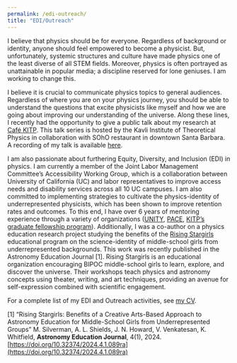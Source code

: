```yaml
---
permalink: /edi-outreach/
title: "EDI/Outreach"
---
```


I believe that physics should be for everyone. Regardless of background or identity, anyone should feel empowered to become a physicist. But, unfortunately, systemic structures and culture have made physics one of the least diverse of all STEM fields. Moreover, physics is often portrayed as unattainable in popular media; a discipline reserved for lone geniuses. I am working to change this.

I believe it is crucial to communicate physics topics to general audiences. Regardless of where you are on your physics journey, you should be able to understand the questions that excite physicists like myself and how we are going about improving our understanding of the universe.  Along these lines, I recently had the opportunity to give a public talk about my research at [Café KITP](https://www.kitp.ucsb.edu/outreach/cafe-kitp). This talk series is hosted by the Kavli Institute of Theoretical Physics in collaboration with SOhO restaurant in
downtown Santa Barbara. A recording of my talk is available [here](https://youtu.be/Gvr-2eyjOTY?feature=shared). 


I am also passionate about furthering Equity, Diversity, and Inclusion (EDI) in physics. I am currently a member of the Joint Labor Management Committee’s Accessibility Working Group, which is a collaboration between University of California (UC) and labor representatives to improve access needs and disability services across all 10 UC campuses.  I am also committed to implementing strategies to cultivate the physics-identity of underrepresented physicists, which has been shown to improve retention rates and outcomes. To this end, I have over 6 years of mentoring experience through a variety of organizations ([UNITY](https://sites.uci.edu/unity/), [PACE](https://uci-pace.github.io/), [KITP’s graduate fellowship program](https://www.kitp.ucsb.edu/apply/fellowships/graduate-fellowship-program)).  Additionally, I was a co-author on a physics education research project studying the benefits of the [Rising Stargirls](https://www.risingstargirls.org/) educational program on the science-identity of middle-school girls from underrepresented backgrounds. This work was recently published in  the Astronomy Education Journal [1]. Rising Stargirls is an educational organization encouraging BIPOC middle-school girls to learn, explore, and discover the universe. Their workshops teach physics and astronomy concepts using theater, writing, and art techniques, providing an avenue for self-expression combined with scientific engagement.

For a complete list of my EDI and Outreach activities, see [my CV](/cv/).

[1] “Rising Stargirls: Benefits of a Creative Arts-Based Approach to Astronomy Education for Middle-School Girls from Underrepresented Groups” M. Silverman, A. L. Shields, J. N. Howard, V. Venkatesan, K. Whitfield, **Astronomy Education Journal**, 4(1), 2024. [https://doi.org/10.32374/2024.4.1.089ra](https://doi.org/10.32374/2024.4.1.089ra)
